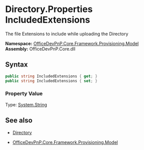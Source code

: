 # Directory.Properties IncludedExtensions
The file Extensions to include while uploading the Directory  

**Namespace:** [OfficeDevPnP.Core.Framework.Provisioning.Model](OfficeDevPnP.Core.Framework.Provisioning.Model.md)  
**Assembly:** OfficeDevPnP.Core.dll  
## Syntax
```C#
public string IncludedExtensions { get; }
public string IncludedExtensions { set; }
```

### Property Value
Type: [System.String](System.String.md) 

## See also
- [Directory](Directory.md) 

- [OfficeDevPnP.Core.Framework.Provisioning.Model](OfficeDevPnP.Core.Framework.Provisioning.Model.md)
